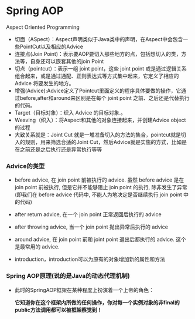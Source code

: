 # Spring AOP

Aspect Oriented Programming

* 切面（ASpect）：Aspect声明类似于Java类中的声明，在Aspect中会包含一些PointCut以及相应的Advice
* 连接点\(Join Point\)：表示要AOP要切入那些地方的点，包括想切入的类，方法等，自身还可以嵌套其他的join Point
* 切点（pointcut）：表示一组 joint point，这些 joint point 或是通过逻辑关系组合起来，或是通过通配、正则表达式等方式集中起来，它定义了相应的 Advice 将要发生的地方。
* 增强\(Advice\):Advice定义了Pointcut里面定义的程序具体要做的操作，它通过before,after和around来区别是在每个 joint point 之前、之后还是代替执行的代码。
* Target（目标对象）：织入 Advice 的目标对象.。
* Weaving（织入）：将Aspect和其他的对象连接起来，并创建Advice object的过程
* 大致关系就是：Joint Cut 就是一堆准备切入的方法的集合，pointcut就是切入的规则，用来筛选合适的Joint Cut，然后Advice就是实施的方式，比如是在之前还是之后执行还是异常执行等等

### Advice的类型

* before advice, 在 join point 前被执行的 advice. 虽然 before advice 是在 join point 前被执行, 但是它并不能够阻止 join point 的执行, 除非发生了异常\(即我们在 before advice 代码中, 不能人为地决定是否继续执行 join point 中的代码\)
* after return advice, 在一个 join point 正常返回后执行的 advice

* after throwing advice, 当一个 join point 抛出异常后执行的 advice

* around advice, 在 join point 前和 joint point 退出后都执行的 advice. 这个是最常用的 advice.

* introduction，introduction可以为原有的对象增加新的属性和方法

### Spring AOP原理\(说的是Java的动态代理机制\)

* 此时的SpringAOP框架在某种程度上扮演着一个上帝的角色：

  **它知道你在这个框架内所做的任何操作，你对每一个实例对象的非final的public方法调用都可以被框架察觉到！**



